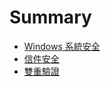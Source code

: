 # Summary

* [Windows 系統安全](/Computer/security_for_windows.md)
* [信件安全](/Computer/mail_security.md)
* [雙重驗證](/Computer/two_facor_auth.md)

